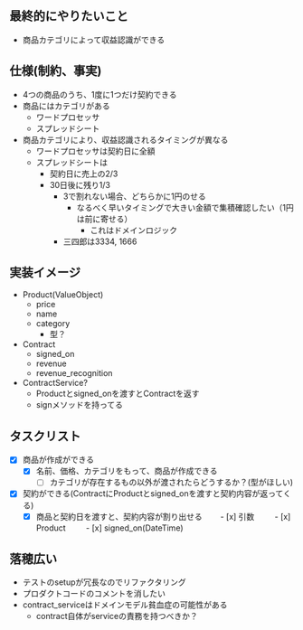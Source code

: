 ## 最終的にやりたいこと

- 商品カテゴリによって収益認識ができる

## 仕様(制約、事実)

- 4つの商品のうち、1度に1つだけ契約できる
- 商品にはカテゴリがある
  - ワードプロセッサ
  - スプレッドシート
- 商品カテゴリにより、収益認識されるタイミングが異なる
  - ワードプロセッサは契約日に全額
  - スプレッドシートは
    - 契約日に売上の2/3
    - 30日後に残り1/3
      - 3で割れない場合、どちらかに1円のせる
        - なるべく早いタイミングで大きい金額で集積確認したい（1円は前に寄せる）
          - これはドメインロジック
      - 三四郎は3334, 1666

## 実装イメージ

- Product(ValueObject)
  - price
  - name
  - category
    - 型？
- Contract
  - signed_on
  - revenue
  - revenue_recognition
- ContractService?
  - Productとsigned_onを渡すとContractを返す
  - signメソッドを持ってる

## タスクリスト

- [x] 商品が作成ができる
  - [x] 名前、価格、カテゴリをもって、商品が作成できる
    - [ ] カテゴリが存在するもの以外が渡されたらどうするか？(型がほしい)
- [x] 契約ができる(ContractにProductとsigned_onを渡すと契約内容が返ってくる)
  - [x] 商品と契約日を渡すと、契約内容が割り出せる
　　- [x] 引数
　　  - [x] Product
　　  - [x] signed_on(DateTime)

## 落穂広い

- テストのsetupが冗長なのでリファクタリング
- プロダクトコードのコメントを消したい
- contract_serviceはドメインモデル貧血症の可能性がある
  - contract自体がserviceの責務を持つべきか？

